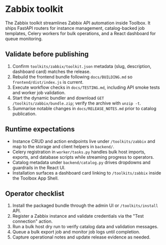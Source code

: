 # Zabbix toolkit

The Zabbix toolkit streamlines Zabbix API automation inside Toolbox. It ships
FastAPI routers for instance management, catalog-backed job templates, Celery
workers for bulk operations, and a React dashboard for queue monitoring.

## Validate before publishing

1. Confirm `toolkits/zabbix/toolkit.json` metadata (slug, description, dashboard
   card) matches the release.
2. Rebuild the frontend bundle following `docs/BUILDING.md` so
   `frontend/dist/index.js` is current.
3. Execute workflow checks in `docs/TESTING.md`, including API smoke tests and
   worker job validation.
4. Start the dynamic bundler and download
   `GET /toolkits/zabbix/bundle.zip`; verify the archive with `unzip -t`.
5. Summarise notable changes in `docs/RELEASE_NOTES.md` prior to catalog
   publication.

## Runtime expectations

- Instance CRUD and action endpoints live under `/toolkits/zabbix` and map to
  the storage and client helpers in `backend/`.
- Celery registration in `worker/tasks.py` handles bulk host imports, exports,
  and database scripts while streaming progress to operators.
- Catalog metadata under `backend/catalog.py` drives dropdowns and guardrails in
  the React UI.
- Installation surfaces a dashboard card linking to `/toolkits/zabbix` inside
  the Toolbox App Shell.

## Operator checklist

1. Install the packaged bundle through the admin UI or `/toolkits/install` API.
2. Register a Zabbix instance and validate credentials via the "Test connection"
   action.
3. Run a bulk host dry run to verify catalog data and validation messages.
4. Queue a bulk export job and monitor job logs until completion.
5. Capture operational notes and update release evidence as needed.
